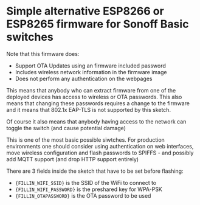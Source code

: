 # Simple alternative ESP8266 or ESP8265 firmware for Sonoff Basic switches

Note that this firmware does:

* Support OTA Updates using an firmware included password
* Includes wireless network information in the firmware image
* Does not perform any authentication on the webpages

This means that anybody who can extract firmware from one of the
deployed devices has access to wireless or OTA passwords. This also
means that changing these passwords requires a change to the firmware
and it means that 802.1x EAP-TLS is not supported by this sketch.

Of course it also means that anybody having access to the network
can toggle the switch (and cause potential damage)

This is one of the most basic possible siwtches. For production
environments one should consider using authentication on web interfaces,
move wireless configuration and flash passwords to SPIFFS - and
possibly add MQTT support (and drop HTTP support entirely)

There are 3 fields inside the sketch that have to be set before
flashing:

* ```{FILLIN_WIFI_SSID}``` is the SSID of the WiFi to connect to
* ```{FILLIN_WIFI_PASSWORD}``` is the preshared key for WPA-PSK
* ```{FILLIN_OTAPASSWORD}``` is the OTA password to be used